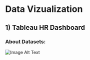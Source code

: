 # Data Vizualization
## 1) Tableau HR Dashboard 
### About Datasets:



![Image Alt Text](habibamammadli/DataVisualizationTableau/Tableau1.png)
